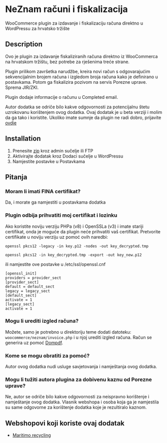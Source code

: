 # NeZnam računi i fiskalizacija

WooCommerce plugin za izdavanje i fiskalizaciju računa direktno u WordPressu za hrvatsko tržište

## Description

Ovo je plugin za izdavanje fiskaliziranih računa direktno iz WooCommerca na hrvatskom tržištu, bez potrebe za rješenima treće strane.

Plugin prilikom završetka narudžbe, kreira novi račun s odgovarajućim sekvencijalnim brojem računa i izgledom broja računa kako je definirano
u postavkama. Potom ga fiskalizira pozivom na servis Porezne uprave. Sprema JIR/ZKI.

Plugin dodaje informacije o računu u Completed email.

Autor dodatka se odriče bilo kakve odgovornosti za potencijalnu štetu uzrokovanu korištenjem ovog dodatka. Ovaj dodatak je u beta verziji i molim da ga tako i koristite.
Ukoliko imate sumnje da plugin ne radi dobro, prijavite [ovdje](https://github.com/ne-znam/woocommerce-racuni-fiskalizacija/issues)

## Installation

1. Prenesite [zip](https://github.com/ne-znam/woocommerce-racuni-fiskalizacija/releases/download/v0.5.0/neznam-racuni-fiskalizacija.zip) kroz admin sučelje ili FTP
1. Aktivirajte dodatak kroz Dodaci sučelje u WordPressu
1. Namjestite postavke u Postavkama

## Pitanja

### Moram li imati FINA certifikat?

Da, i morate ga namjestiti u postavkama dodatka

### Plugin odbija prihvatiti moj certifikat i lozinku

Ako koristite noviju verziju PHPa (v8) i OpenSSLa (v3) i imate stariji certifikat, onda je moguće da plugin neće prihvatiti vaš certifikat.
Pretvorite certifikate u noviju verziju uz pomoć ovih naredbi:
```
openssl pkcs12 -legacy -in key.p12 -nodes -out key_decrypted.tmp

openssl pkcs12 -in key_decrypted.tmp -export -out key_new.p12
```
ili namjestite ove postavke u /etc/ssl/openssl.cnf

```
[openssl_init]
providers = provider_sect
[provider_sect]
default = default_sect
legacy = legacy_sect
[default_sect]
activate = 1
[legacy_sect]
activate = 1
```

### Mogu li urediti izgled računa?

Možete, samo je potrebno u direktoriju teme dodati datoteku: `woocommerce/neznam/invoice.php` i u njoj urediti izgled računa. Račun se generira uz pomoć [Dompdf](https://github.com/dompdf/dompdf).

### Kome se mogu obratiti za pomoć?

Autor ovog dodatka nudi usluge savjetovanja i namještanja ovog dodatka.

### Mogu li tužiti autora plugina za dobivenu kaznu od Porezne uprave?

Ne, autor se odriče bilo kakve odgovornosti za neispravno korištenje i namještanje ovog dodatka. Vlasnik webshopa i osoba koja ga je namjestila
su same odgovorne za korištenje dodatka koje je rezultiralo kaznom.

## Webshopovi koji koriste ovaj dodatak

- [Maritimo recycling](https://maritimo-recycling.com/)
